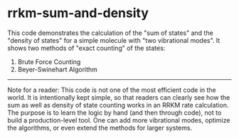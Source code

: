 # rrkm-sum-and-density

This code demonstrates the calculation of the "sum of states" and the "density of states" for a simple molecule with "two vibrational modes". It shows two methods of "exact counting" of the states:
1. Brute Force Counting  
2. Beyer-Swinehart Algorithm
-----------------------------------------------------------------------------------------------------------------------------------------------------------------------------------
Note for a reader: This code is not one of the most efficient code in the world. It is intentionally kept simple, so that readers can clearly see how the sum as well as density of 
state counting works in an RRKM rate calculation. The purpose is to learn the logic by hand (and then through code), not to build a production-level tool. One can add more 
vibrational modes, optimize the algorithms, or even extend the methods for larger systems.

